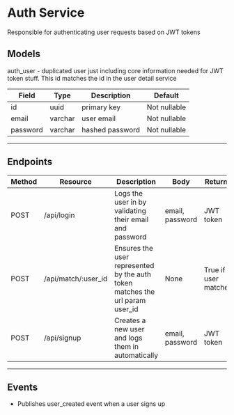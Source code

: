 # Auth Service

Responsible for authenticating user requests based on JWT tokens

## Models

auth_user - duplicated user just including core information needed for JWT token stuff. This id matches the id in the user detail service

| Field    | Type    | Description     | Default      |
| -------- | ------- | --------------- | ------------ |
| id       | uuid    | primary key     | Not nullable |
| email    | varchar | user email      | Not nullable |
| password | varchar | hashed password | Not nullable |

---

## Endpoints

| Method | Resource            | Description                                                                  | Body            | Returns              |
| ------ | ------------------- | ---------------------------------------------------------------------------- | --------------- | -------------------- |
| POST   | /api/login          | Logs the user in by validating their email and password                      | email, password | JWT token            |
| POST   | /api/match/:user_id | Ensures the user represented by the auth token matches the url param user_id | None            | True if user matches |
| POST   | /api/signup         | Creates a new user and logs them in automatically                            | email, password | JWT token            |

---

## Events

- Publishes user_created event when a user signs up

